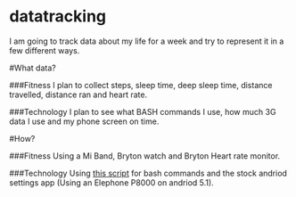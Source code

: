 # datatracking
I am going to track data about my life for a week and try to represent it in a few different ways.

#What data?

###Fitness
I plan to collect steps, sleep time, deep sleep time, distance travelled, distance ran and heart rate.

###Technology
I plan to see what BASH commands I use, how much 3G data I use and my phone screen on time.



#How?

###Fitness
Using a Mi Band, Bryton watch and Bryton Heart rate monitor.

###Technology
Using [this script](https://gist.github.com/francislewis/b8a7aba57fa40234a5df) for bash commands and the stock andriod settings app (Using an Elephone P8000  on andriod 5.1).
